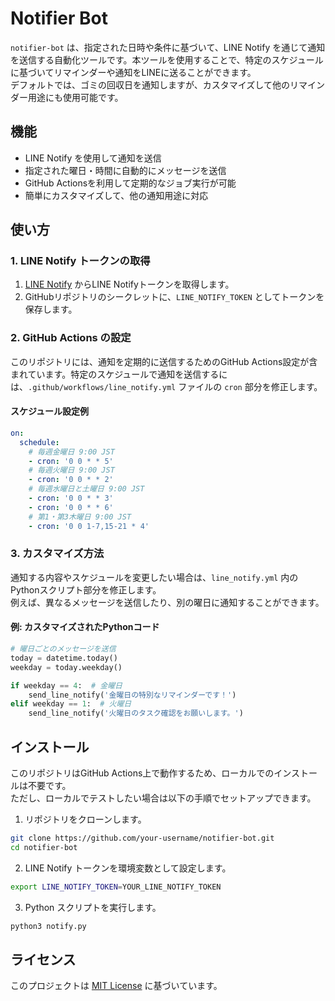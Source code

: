 # Notifier Bot

`notifier-bot` は、指定された日時や条件に基づいて、LINE Notify を通じて通知を送信する自動化ツールです。本ツールを使用することで、特定のスケジュールに基づいてリマインダーや通知をLINEに送ることができます。  
デフォルトでは、ゴミの回収日を通知しますが、カスタマイズして他のリマインダー用途にも使用可能です。

## 機能

- LINE Notify を使用して通知を送信
- 指定された曜日・時間に自動的にメッセージを送信
- GitHub Actionsを利用して定期的なジョブ実行が可能
- 簡単にカスタマイズして、他の通知用途に対応

## 使い方

### 1. LINE Notify トークンの取得

1. [LINE Notify](https://notify-bot.line.me/ja/) からLINE Notifyトークンを取得します。
2. GitHubリポジトリのシークレットに、`LINE_NOTIFY_TOKEN` としてトークンを保存します。

### 2. GitHub Actions の設定

このリポジトリには、通知を定期的に送信するためのGitHub Actions設定が含まれています。特定のスケジュールで通知を送信するには、`.github/workflows/line_notify.yml` ファイルの `cron` 部分を修正します。

#### スケジュール設定例

```yaml
on:
  schedule:
    # 毎週金曜日 9:00 JST
    - cron: '0 0 * * 5'
    # 毎週火曜日 9:00 JST
    - cron: '0 0 * * 2'
    # 毎週水曜日と土曜日 9:00 JST
    - cron: '0 0 * * 3'
    - cron: '0 0 * * 6'
    # 第1・第3木曜日 9:00 JST
    - cron: '0 0 1-7,15-21 * 4'
```

### 3. カスタマイズ方法

通知する内容やスケジュールを変更したい場合は、`line_notify.yml` 内のPythonスクリプト部分を修正します。  
例えば、異なるメッセージを送信したり、別の曜日に通知することができます。

#### 例: カスタマイズされたPythonコード

```python
# 曜日ごとのメッセージを送信
today = datetime.today()
weekday = today.weekday()

if weekday == 4:  # 金曜日
    send_line_notify('金曜日の特別なリマインダーです！')
elif weekday == 1:  # 火曜日
    send_line_notify('火曜日のタスク確認をお願いします。')
```

## インストール

このリポジトリはGitHub Actions上で動作するため、ローカルでのインストールは不要です。  
ただし、ローカルでテストしたい場合は以下の手順でセットアップできます。

1. リポジトリをクローンします。

```bash
git clone https://github.com/your-username/notifier-bot.git
cd notifier-bot
```

2. LINE Notify トークンを環境変数として設定します。

```bash
export LINE_NOTIFY_TOKEN=YOUR_LINE_NOTIFY_TOKEN
```

3. Python スクリプトを実行します。

```bash
python3 notify.py
```

## ライセンス

このプロジェクトは [MIT License](LICENSE) に基づいています。
